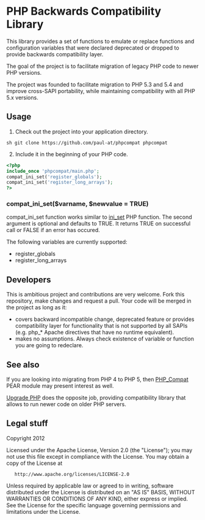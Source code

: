# PHP Backwards Compatibility Library

This library provides a set of functions to emulate or replace functions and configuration variables that were declared deprecated or dropped to provide backwards compatibility layer.

The goal of the project is to facilitate migration of legacy PHP code to newer PHP versions.

The project was founded to facilitate migration to PHP 5.3 and 5.4 and improve cross-SAPI portability, while maintaining compatibility with all PHP 5.x versions.

## Usage

1. Check out the project into your application directory.

```sh git clone https://github.com/paul-at/phpcompat phpcompat```

2. Include it in the beginning of your PHP code.

```php
<?php
include_once 'phpcompat/main.php';
compat_ini_set('register_globals');
compat_ini_set('register_long_arrays');
?>
```

### compat_ini_set($varname, $newvalue = TRUE)

compat_ini_set function works similar to [ini_set](http://php.net/manual/en/function.ini-set.php) PHP function. The second argument is optional and defaults to TRUE. It returns TRUE on successful call or FALSE if an error has occured.

The following variables are currently supported:

* register_globals
* register_long_arrays

## Developers

This is ambitious project and contributions are very welcome. Fork this repository, make changes and request a pull. Your code will be merged in the project as long as it:

* covers backward incompatible change, deprecated feature or provides compatibility layer for functionality that is not supported by all SAPIs (e.g. php_* Apache directives that have no runtime equivalent).
* makes no assumptions. Always check existence of variable or function you are going to redeclare.

## See also

If you are looking into migrating from PHP 4 to PHP 5, then [PHP_Compat](http://pear.php.net/package/PHP_Compat/) PEAR module may present interest as well.

[Upgrade PHP](http://include-once.org/p/upgradephp/) does the opposite job, providing compatibility library that allows to run newer code on older PHP servers.

## Legal stuff

   Copyright 2012

   Licensed under the Apache License, Version 2.0 (the "License");
   you may not use this file except in compliance with the License.
   You may obtain a copy of the License at

       http://www.apache.org/licenses/LICENSE-2.0

   Unless required by applicable law or agreed to in writing, software
   distributed under the License is distributed on an "AS IS" BASIS,
   WITHOUT WARRANTIES OR CONDITIONS OF ANY KIND, either express or implied.
   See the License for the specific language governing permissions and
   limitations under the License.